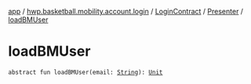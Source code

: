 [app](../../../index.md) / [hwp.basketball.mobility.account.login](../../index.md) / [LoginContract](../index.md) / [Presenter](index.md) / [loadBMUser](.)

# loadBMUser

`abstract fun loadBMUser(email: `[`String`](https://kotlinlang.org/api/latest/jvm/stdlib/kotlin/-string/index.html)`): `[`Unit`](https://kotlinlang.org/api/latest/jvm/stdlib/kotlin/-unit/index.html)